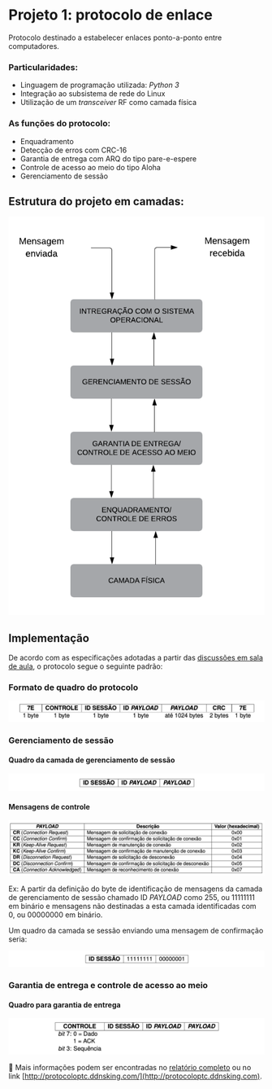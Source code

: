 # Projeto 1: protocolo de enlace

Protocolo destinado a estabelecer enlaces ponto-a-ponto entre computadores. 

### Particularidades:
* Linguagem de programação utilizada: *Python 3*
* Integração ao subsistema de rede do Linux 
* Utilização de um *transceiver* RF como camada física

### As funções do protocolo:
* Enquadramento
* Detecção de erros com CRC-16
* Garantia de entrega com ARQ do tipo pare-e-espere
* Controle de acesso ao meio do tipo Aloha
* Gerenciamento de sessão

## Estrutura do projeto em camadas:

![camadas](https://github.com/mftutui/PTC29008/blob/master/Projeto1-Protocolo-de-Comunicacao/imagens/camadas.png)

## Implementação

De acordo com as especificações adotadas a partir das [discussões em sala de aula](https://wiki.sj.ifsc.edu.br/wiki/index.php/PTC29008:_Projeto_1:_um_protocolo_de_comunica%C3%A7%C3%A3o), o protocolo segue o seguinte padrão:

### Formato de quadro do protocolo

![formato_de_quadro](https://github.com/mftutui/PTC29008/blob/master/Projeto1-Protocolo-de-Comunicacao/imagens/formato_do_quadro.png)

### Gerenciamento de sessão

#### Quadro da camada de gerenciamento de sessão

![quadro_gerenciamento_sessao](https://github.com/mftutui/PTC29008/blob/master/Projeto1-Protocolo-de-Comunicacao/imagens/quadro_gerenciamento_sessao.png)

#### Mensagens de controle

![mensagens_de_controle](https://github.com/mftutui/PTC29008/blob/master/Projeto1-Protocolo-de-Comunicacao/imagens/mensagens_de_controle.png)

Ex: A partir da definição do byte de identificação de mensagens da camada de gerenciamento de sessão chamado ID *PAYLOAD* como 255, ou 11111111 em binário e mensagens não destinadas a esta camada identificadas com 0, ou 00000000 em binário.

Um quadro da camada se sessão enviando uma mensagem de confirmação seria:

![sessao_confirmacao](https://github.com/mftutui/PTC29008/blob/master/Projeto1-Protocolo-de-Comunicacao/imagens/sessao_confirmacao.png)

### Garantia de entrega e controle de acesso ao meio

#### Quadro para garantia de entrega

![garantia_de_entrega](https://github.com/mftutui/PTC29008/blob/master/Projeto1-Protocolo-de-Comunicacao/imagens/grantia_de_entrega.png)

📗 Mais informações podem ser encontradas no [relatório completo](https://github.com/mftutui/PTC29008/blob/master/Projeto1-Protocolo-de-Comunicacao/RELATORIO1_PTC29008.pdf) ou no link [http://protocoloptc.ddnsking.com/](http://protocoloptc.ddnsking.com).